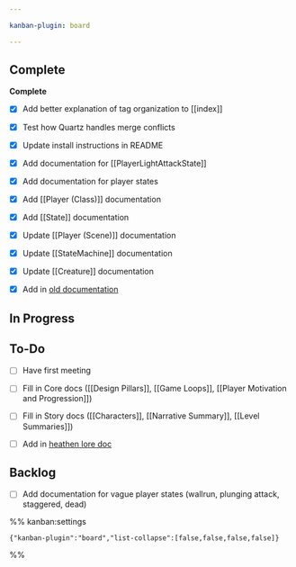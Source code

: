 ```yaml
---

kanban-plugin: board

---
```


## Complete

**Complete**
- [x] Add better explanation of tag organization to [[index]]
- [x] Test how Quartz handles merge conflicts
- [x] Update install instructions in README
- [x] Add documentation for [[PlayerLightAttackState]]
- [x] Add documentation for player states
- [x] Add [[Player (Class)]] documentation
- [x] Add [[State]] documentation
- [x] Update [[Player (Scene)]] documentation
- [x] Update [[StateMachine]] documentation
- [x] Update [[Creature]] documentation
- [x] Add in  [old documentation](https://docs.google.com/document/d/1-xWPC0GV3b-EhCuFb-PIVHam5nWAMFICwly4Hubqiq8/edit?usp=sharing)


## In Progress



## To-Do

- [ ] Have first meeting
- [ ] Fill in Core docs ([[Design Pillars]], [[Game Loops]], [[Player Motivation and Progression]])
- [ ] Fill in Story docs ([[Characters]], [[Narrative Summary]], [[Level Summaries]])
- [ ] Add in [heathen lore doc](https://docs.google.com/document/d/1Td6Ls_6Pe_zLwaHw8zax69PCRFd2HDGcakxGXwc-RWU/edit#heading=h.pjnqefuwcxax)


## Backlog

- [ ] Add documentation for vague player states (wallrun, plunging attack, staggered, dead)




%% kanban:settings
```
{"kanban-plugin":"board","list-collapse":[false,false,false,false]}
```
%%
